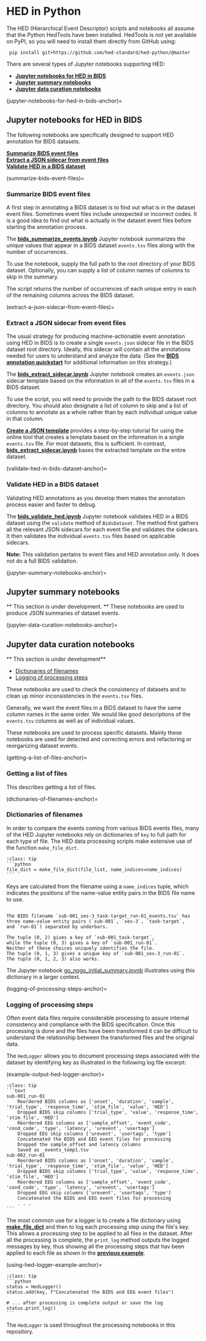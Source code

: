# HED in Python

The HED (Hierarchical Event Descriptor) scripts and notebooks all assume
that the Python HedTools have been installed.
HedTools is not yet available on PyPI, so you will need to install them
directly from GitHub using:

```shell
 pip install git+https://github.com/hed-standard/hed-python/@master
```
There are several types of Jupyter notebooks supporting HED:
* [**Jupyter notebooks for HED in BIDS**](jupyter-notebooks-for-hed-in-bids-anchor)   
* [**Jupyter summary notebooks**](jupyter-summary-notebooks-anchor)  
* [**Jupyter data curation notebooks**](jupyter-data-curation-notebooks-anchor)   


(jupyter-notebooks-for-hed-in-bids-anchor)=
## Jupyter notebooks for HED in BIDS

The following notebooks are specifically designed to support HED annotation
for BIDS datasets.

[**Summarize BIDS event files**](summarize-bids-event-files)  
[**Extract a JSON sidecar from event files**](extract-a-json-sidecar-from-event-files)  
[**Validate HED in a BIDS dataset**](validate-hed-in-bids-dataset-anchor)  


(summarize-bids-event-files)=
### Summarize BIDS event files

A first step in annotating a BIDS dataset is to find out what is in the dataset
event files.
Sometimes event files include unexpected or incorrect codes.
It is a good idea to find out what is actually in the dataset
event files before starting the annotation process.

The [**bids_summarize_events.ipynb**](https://github.com/hed-standard/hed-examples/blob/main/hedcode/jupyter_notebooks/bids_processing/bids_summarize_events.ipynb) Jupyter notebook summarizes the unique values
that appear in a BIDS dataset `events.tsv` files along with the number of occurrences. 

To use the notebook, supply the full path to the root directory of your BIDS dataset.
Optionally, you can supply a list of column names of columns to skip in the summary. 

The script returns the number of occurrences of each unique entry in each of the remaining
columns across the BIDS dataset.

(extract-a-json-sidecar-from-event-files)=
### Extract a JSON sidecar from event files

The usual strategy for producing machine-actionable event annotation using HED in BIDS is
to create a single `events.json` sidecar file in the BIDS dataset root directory.
Ideally, this sidecar will contain all the annotations needed for users to
understand and analyze the data.
(See the [**BIDS annotation quickstart**](BidsAnnotationQuickstart.md) for additional
information on this strategy.)

The [**bids_extract_sidecar.ipynb**](https://github.com/hed-standard/hed-examples/blob/main/hedcode/jupyter_notebooks/bids_processing/bids_extract_sidecar.ipynb) Jupyter notebook creates an `events.json` sidecar
template based on the information in all of the `events.tsv` files in a BIDS dataset.

To use the script, you will need to provide the path to the BIDS dataset root directory.
You should also designate a list of column to skip and a list of columns to annotate
as a whole rather than by each individual unique value in that column.

[**Create a JSON template**](https://hed-examples.readthedocs.io/en/latest/BidsAnnotationQuickstart.html#create-a-json-template) provides a step-by-step tutorial for using the
online tool that creates a template based on the information in a single `events.tsv` file.
For most datasets, this is sufficient.
In contrast, [**bids_extract_sidecar.ipynb**](https://github.com/hed-standard/hed-examples/blob/main/hedcode/jupyter_notebooks/bids_processing/bids_extract_sidecar.ipynb)
bases the extracted template on the entire dataset.


(validate-hed-in-bids-dataset-anchor)=
### Validate HED in a BIDS dataset

Validating HED annotations as you develop them makes the annotation process easier and
faster to debug.

The [**bids_validate_hed.ipynb**](https://github.com/hed-standard/hed-examples/blob/main/hedcode/jupyter_notebooks/bids_processing/bids_validate_hed.ipynb)
Jupyter notebook validates HED in a BIDS dataset using the `validate` method
of `BidsDataset`.
The method first  gathers all the relevant JSON sidecars for each event file
and validates the sidecars. It then validates the individual `events.tsv` files
based on applicable sidecars.

**Note:** This validation pertains to event files and HED annotation only.
It does not do a full BIDS validation.


(jupyter-summary-notebooks-anchor)=
## Jupyter summary notebooks

** This section is under development. **
These notebooks are used to produce JSON summaries of dataset events.

(jupyter-data-curation-notebooks-anchor)=
## Jupyter data curation notebooks

** This section is under development**

* [Dictionaries of filenames](dictionaries-of-filenames-anchor)  
* [Logging of processing steps](logging-of-processing-steps-anchor)


These notebooks are used to check the consistency of datasets and
to clean up minor inconsistencies in the `events.tsv` files.

Generally, we want the event files in a BIDS dataset to have the same
column names in the same order.
We would like good descriptions of the `events.tsv` columns as well
as of individual values.

These notebooks are used to process specific datasets.
Mainly these notebooks are used for detected and correcting errors
and refactoring or reorganizing dataset events.

(getting-a-list-of-files-anchor)=
### Getting a list of files

This describes getting a list of files.

(dictionaries-of-filenames-anchor)=
### Dictionaries of filenames

In order to compare the events coming from various BIDS events files,
many of the HED Jupyter notebooks rely on dictionaries of `key` to full path
for each type of file.
The HED data processing scripts make extensive use of the function
`make_file_dict`.

````{admonition} Making a file dictionary
:class: tip
```python
file_dict = make_file_dict(file_list, name_indices=name_indices)
```
````

Keys are calculated from the filename using a `name_indices` tuple,
which indicates the positions of the name-value entity pairs in the
BIDS file name to use.

````{admonition} Possible keys for a BIDS filename.

The BIDS filename `sub-001_ses-3_task-target_run-01_events.tsv` has
three name-value entity pairs (`sub-001`, `ses-3`, `task-target`,
and `run-01`) separated by underbars.

The tuple (0, 2) gives a key of `sub-001_task-target`,
while the tuple (0, 3) gives a key of `sub-001_run-01`.
Neither of these choices uniquely identifies the file.
The tuple (0, 1, 3) gives a unique key of `sub-001_ses-3_run-01`.
The tuple (0, 1, 2, 3) also works.
````
The Jupyter notebook
[go_nogo_initial_summary.ipynb](https://raw.githubusercontent.com/hed-standard/hed-examples/main/hedcode/jupyter_notebooks/dataset_specific_processing/go_nogo/go_nogo_initial_summary.ipynb)
illustrates using this dictionary in a larger context.

(logging-of-processing-steps-anchor)=
### Logging of processing steps

Often event data files require considerable processing to assure
internal consistency and compliance with the BIDS specification.
Once this processing is done and the files have been transformed
it can be difficult to understand the relationship between the
transformed files and the original data.

The `HedLogger` allows you to document processing steps associated
with the dataset by identifying key as illustrated in the following
log file excerpt:

(example-output-hed-logger-anchor)=
`````{admonition} Example output from HED logger.
:class: tip
```text
sub-001_run-01
	Reordered BIDS columns as ['onset', 'duration', 'sample', 'trial_type', 'response_time', 'stim_file', 'value', 'HED']
	Dropped BIDS skip columns ['trial_type', 'value', 'response_time', 'stim_file', 'HED']
	Reordered EEG columns as ['sample_offset', 'event_code', 'cond_code', 'type', 'latency', 'urevent', 'usertags']
	Dropped EEG skip columns ['urevent', 'usertags', 'type']
	Concatenated the BIDS and EEG event files for processing
	Dropped the sample_offset and latency columns
	Saved as _events_temp1.tsv
sub-002_run-01
	Reordered BIDS columns as ['onset', 'duration', 'sample', 'trial_type', 'response_time', 'stim_file', 'value', 'HED']
	Dropped BIDS skip columns ['trial_type', 'value', 'response_time', 'stim_file', 'HED']
	Reordered EEG columns as ['sample_offset', 'event_code', 'cond_code', 'type', 'latency', 'urevent', 'usertags']
	Dropped EEG skip columns ['urevent', 'usertags', 'type']
	Concatenated the BIDS and EEG event files for processing
	. . .
```
`````

The most common use for a logger is to create a file dictionary
using [**make_file_dict**](dictionaries-of-filenames-anchor)
and then to log each processing step using the file's key.
This allows a processing step to be applied to all files in the dataset.
After all the processing is complete, the `print_log` method
outputs the logged messages by key, thus showing all the
processing steps that hav been applied to each file
as shown in the [**previous example**](example-output-hed-logger-anchor).

(using-hed-logger-example-anchor)=
`````{admonition} Using the HED logger.
:class: tip
```python
status = HedLogger()
status.add(key, f"Concatenated the BIDS and EEG event files")

# ... after processing is complete output or save the log
status.print_log()
```
`````

The `HedLogger` is used throughout the processing notebooks
in this repository. 